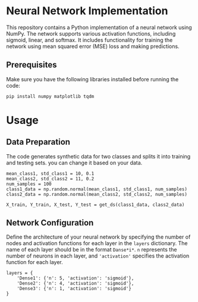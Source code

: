 # Neural Network Implementation

This repository contains a Python implementation of a neural network using NumPy. The network supports various activation functions, including sigmoid, linear, and softmax. It includes functionality for training the network using mean squared error (MSE) loss and making predictions.

## Prerequisites

Make sure you have the following libraries installed before running the code:

```bash
pip install numpy matplotlib tqdm
```
# Usage
## Data Preparation
The code generates synthetic data for two classes and splits it into training and testing sets. you can change it based on your data.
```
mean_class1, std_class1 = 10, 0.1
mean_class2, std_class2 = 11, 0.2
num_samples = 100
class1_data = np.random.normal(mean_class1, std_class1, num_samples)
class2_data = np.random.normal(mean_class2, std_class2, num_samples)

X_train, Y_train, X_test, Y_test = get_ds(class1_data, class2_data)
```

## Network Configuration

Define the architecture of your neural network by specifying the number of nodes and activation functions for each layer in the `layers` dictionary. The name of each layer should be in the format `Danse*i*`. `n` represents the number of neurons in each layer, and `'activation'` specifies the activation function for each layer.


```
layers = {
    'Dense1': {'n': 5, 'activation': 'sigmoid'},
    'Dense2': {'n': 4, 'activation': 'sigmoid'},
    'Dense3': {'n': 1, 'activation': 'sigmoid'}
}

```
